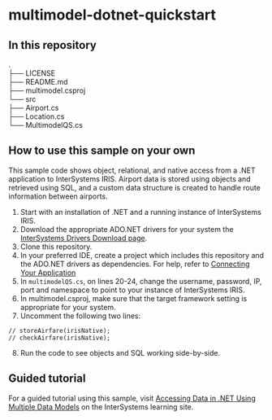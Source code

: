 # multimodel-dotnet-quickstart

## In this repository
.  
├── LICENSE  
├── README.md  
├── multimodel.csproj  
└── src  
     ├── Airport.cs  
     ├── Location.cs  
     └── MultimodelQS.cs  

## How to use this sample on your own
This sample code shows object, relational, and native access from a .NET application to InterSystems IRIS. Airport data is stored using objects and retrieved using SQL, and a custom data structure is created to handle route information between airports.

1. Start with an installation of .NET and a running instance of InterSystems IRIS.
2. Download the appropriate ADO.NET drivers for your system the [InterSystems Drivers Download page](https://intersystems-community.github.io/iris-driver-distribution/).
3. Clone this repository.
4. In your preferred IDE, create a project which includes this repository and the ADO.NET drivers as dependencies. For help, refer to [Connecting Your Application](https://docs.intersystems.com/components/csp/docbook/DocBook.UI.Page.cls?KEY=ADRIVE#ADRIVE_dotnet)
5. In `multimodelQS.cs`, on lines 20-24, change the username, password, IP, port and namespace to point to your instance of InterSystems IRIS.
6. In multimodel.csproj, make sure that the target framework setting is appropriate for your system. 
7. Uncomment the following two lines:
```
// storeAirfare(irisNative);
// checkAirfare(irisNative);
```
8. Run the code to see objects and SQL working side-by-side.

## Guided tutorial
For a guided tutorial using this sample, visit [Accessing Data in .NET Using Multiple Data Models](https://learning.intersystems.com/course/view.php?name=DotNETMultiModel) on the InterSystems learning site. 
